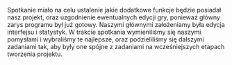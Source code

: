 Spotkanie miało na celu ustalenie jakie dodatkowe funkcje będzie posiadał nasz projekt, oraz uzgodnienie ewentualnych edycji gry, ponieważ główny zarys programu był już gotowy. Naszymi głównymi założeniamy była edycja interfejsu i statystyk. W trakcie spotkania wymieniliśmy się naszymi pomysłami i wybraliśmy te najlepsze, oraz podzieliliśmy się dalszymi zadaniami tak, aby były one spójne z zadaniami na wcześniejszych etapach tworzenia projektu.